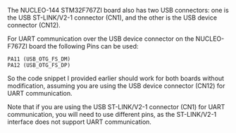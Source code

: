 The NUCLEO-144 STM32F767ZI board also has two USB connectors: one is the USB ST-LINK/V2-1 connector (CN1), and the other is the USB device connector (CN12).

For UART communication over the USB device connector on the NUCLEO-F767ZI board the following Pins can be used:

    PA11 (USB_OTG_FS_DM)
    PA12 (USB_OTG_FS_DP)

So the code snippet I provided earlier should work for both boards without modification, assuming you are using the USB device connector (CN12) for UART communication.

Note that if you are using the USB ST-LINK/V2-1 connector (CN1) for UART communication, you will need to use different pins, as the ST-LINK/V2-1 interface does not support UART communication.
